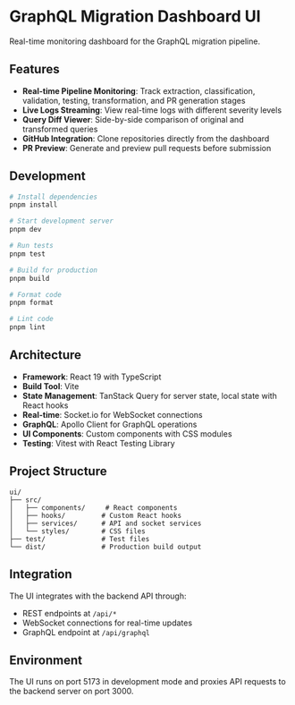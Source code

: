 # GraphQL Migration Dashboard UI

Real-time monitoring dashboard for the GraphQL migration pipeline.

## Features

- **Real-time Pipeline Monitoring**: Track extraction, classification, validation, testing, transformation, and PR generation stages
- **Live Logs Streaming**: View real-time logs with different severity levels
- **Query Diff Viewer**: Side-by-side comparison of original and transformed queries
- **GitHub Integration**: Clone repositories directly from the dashboard
- **PR Preview**: Generate and preview pull requests before submission

## Development

```bash
# Install dependencies
pnpm install

# Start development server
pnpm dev

# Run tests
pnpm test

# Build for production
pnpm build

# Format code
pnpm format

# Lint code
pnpm lint
```

## Architecture

- **Framework**: React 19 with TypeScript
- **Build Tool**: Vite
- **State Management**: TanStack Query for server state, local state with React hooks
- **Real-time**: Socket.io for WebSocket connections
- **GraphQL**: Apollo Client for GraphQL operations
- **UI Components**: Custom components with CSS modules
- **Testing**: Vitest with React Testing Library

## Project Structure

```
ui/
├── src/
│   ├── components/     # React components
│   ├── hooks/         # Custom React hooks
│   ├── services/      # API and socket services
│   └── styles/        # CSS files
├── test/              # Test files
└── dist/              # Production build output
```

## Integration

The UI integrates with the backend API through:
- REST endpoints at `/api/*`
- WebSocket connections for real-time updates
- GraphQL endpoint at `/api/graphql`

## Environment

The UI runs on port 5173 in development mode and proxies API requests to the backend server on port 3000.